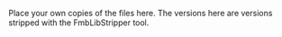 Place your own copies of the files here. The versions here are versions stripped with the FmbLibStripper tool.
